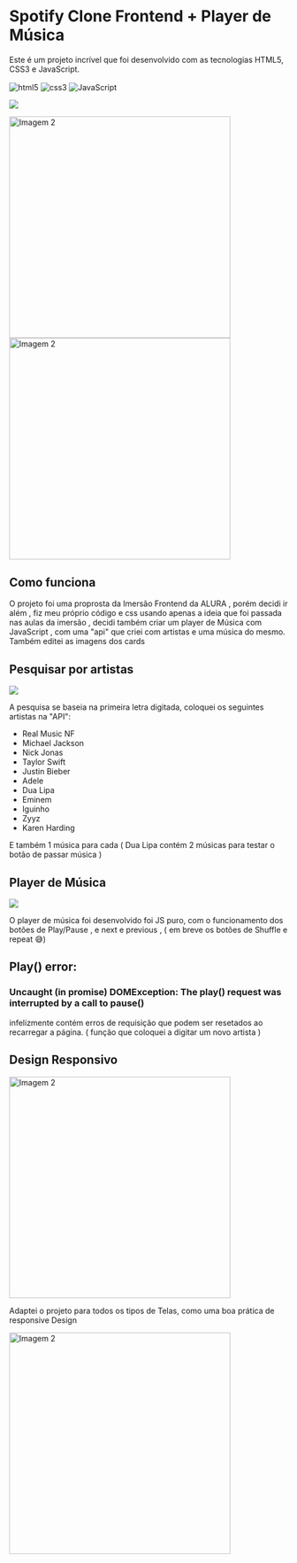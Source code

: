# Spotify Clone Frontend + Player de Música

Este é um projeto incrível que foi desenvolvido com as tecnologias HTML5, CSS3 e JavaScript.

 <img align="center" alt="html5" src="https://img.shields.io/badge/HTML5-E34F26?style=for-the-badge&logo=html5&logoColor=white">
 <img align="center" alt="css3" src="https://img.shields.io/badge/CSS3-1572B6?style=for-the-badge&logo=css3&logoColor=white">
 <img align="center" alt="JavaScript" src="https://img.shields.io/badge/JavaScript-F7DF1E?style=for-the-badge&logo=javascript&logoColor=black">


  ![](./assets/img/readme/MacBook%20Pro-1706725941846.jpeg)

  <img src="./assets/img/readme/iPad-1706725957328.jpeg" width="400" alt="Imagem 2">
   <img src="./assets/img/readme/iPhone 12 Pro-1706725954511.jpeg" width="400" alt="Imagem 2">

## Como funciona
O projeto foi uma proprosta da Imersão Frontend da ALURA , porém decidi ir além , fiz meu próprio código e css usando apenas a ideia que foi passada nas aulas da imersão , decidi também criar um player de Música com JavaScript , com uma "api" que criei com artistas e uma música do mesmo. Também editei as imagens dos cards

## Pesquisar por artistas 
![](./assets/img/readme/MacBook%20Pro-1706726296883.jpeg)

A pesquisa se baseia na primeira letra digitada, coloquei os seguintes artistas na "API":

<ul>
  <li>Real Music NF</li>
  <li>Michael Jackson</li>
  <li>Nick Jonas</li>
  <li>Taylor Swift</li>
  <li>Justin Bieber</li>
  <li>Adele</li>
  <li>Dua Lipa</li>
  <li>Eminem</li>
  <li>Iguinho</li>
  <li>Zyyz</li>
  <li>Karen Harding</li>
</ul>

E também 1 música para cada ( Dua Lipa contém 2 músicas para testar o botão de passar música )

## Player de Música 

![](./assets/img/readme/MacBook%20Pro-1706726528022.jpeg)

O player de música foi desenvolvido foi JS puro, com o funcionamento dos botões de Play/Pause , e next e previous , ( em breve os botões de Shuffle e repeat 😅)

## Play() error:
### Uncaught (in promise) DOMException: The play() request was interrupted by a call to pause()
infelizmente contém erros de requisição que podem ser resetados ao recarregar a página. ( função que coloquei a digitar um novo artista )

## Design Responsivo 
<img src="./assets/img/readme/iPhone 12 Pro-1706726730880.jpeg" width="400" alt="Imagem 2">

Adaptei o projeto para todos os tipos de Telas, como uma boa prática de responsive Design


<img src="./assets/img/readme/iPad-1706726813082.jpeg" width="400" alt="Imagem 2">
